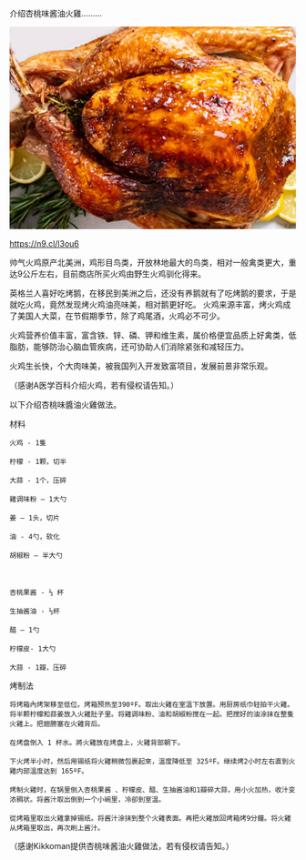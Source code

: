 介绍杏桃味酱油火雞.........


![介绍杏桃味酱油火雞](https://github.com/ywangnccu/ywang/blob/main/images/Turkey.jpg)

https://n9.cl/l3ou6

帅气火鸡原产北美洲，鸡形目鸟类，开放林地最大的鸟类，相对一般禽类更大，重达9公斤左右，目前商店所买火鸡由野生火鸡驯化得来。

英格兰人喜好吃烤鹅，在移民到美洲之后，还没有养鹅就有了吃烤鹅的要求，于是就吃火鸡，竟然发现烤火鸡油亮味美，相对鹅更好吃。
火鸡来源丰富，烤火鸡成了美国人大菜，在节假期季节，除了鸡尾酒，火鸡必不可少。

火鸡营养价值丰富，富含铁、锌、磷、钾和维生素，属价格便宜品质上好禽类，低脂肪，能够防治心脑血管疾病，还可协助人们消除紧张和减轻压力。

火鸡生长快，个大肉味美，被我国列入开发致富项目，发展前景非常乐观。

（感谢A医学百科介绍火鸡，若有侵权请告知。）


以下介绍杏桃味醬油火雞做法。

材料

    火鸡 - 1隻

    柠檬 - 1颗，切半

    大蒜 - 1个，压碎

    雞调味粉 – 1大勺

    姜 – 1头，切片

    油 - 4勺，软化

    胡椒粉 – 半大勺

 

    杏桃果酱 - ⅔ 杯

    生抽酱油 - ⅓杯

    醋 – 1勺

    柠檬皮- 1大勺

    大蒜 - 1瓣，压碎



烤制法

    将烤箱內烤架移至低位。烤箱预热至390ºF。取出火雞在室溫下放置。用厨房纸巾轻拍干火雞。将半颗柠檬和蒜姜放入火雞肚子里。将雞调味粉、油和胡椒粉搅在一起。把搅好的油涂抹在整隻火雞上。把翅膀塞在火雞背后。

    在烤盘倒入 1 杯水。將火雞放在烤盘上，火雞背部朝下。

    下火烤半小时，然后用锡纸将火雞稍微包裹起來，溫度降低至 325ºF。继续烤2小时左右直到火雞内部溫度达到 165ºF。

    烤制火雞时，在锅里倒入杏桃果酱 、柠檬皮、醋、生抽酱油和1瓣碎大蒜，用小火加热，收汁变浓稠状。将酱汁取出倒到一个小碗里，冷卻到室溫。

    從烤箱里取出火雞拿掉锡纸。将酱汁涂抹到整个火雞表面。再把火雞放回烤箱烤9分鐘。将火雞从烤箱里取出，再次刷上酱汁。
    

（感谢Kikkoman提供杏桃味酱油火雞做法，若有侵权请告知。）
